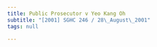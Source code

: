 ```yaml
---
title: Public Prosecutor v Yeo Kang Oh
subtitle: "[2001] SGHC 246 / 28\_August\_2001"
tags: null

---
```


